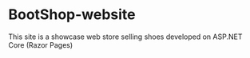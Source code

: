 # BootShop-website
This site is a showcase web store selling shoes developed on ASP.NET Core (Razor Pages)
